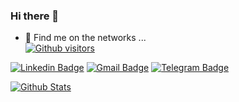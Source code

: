 ### Hi there 👋

- 💬 Find me on the networks ...   
[![Github visitors](https://visitor-badge.glitch.me/badge?page_id=MarcosApp.visitor-badge)](https://github.com/MarcosApp)

[![Linkedin Badge](https://img.shields.io/badge/-LinkedIn-blue?style=flat-square&logo=Linkedin&logoColor=white&link=https://www.linkedin.com/in/marcosgotado/)](https://www.linkedin.com/in/marcosgotado/)
[![Gmail Badge](https://img.shields.io/badge/-Gmail-c14438?style=flat-square&logo=Gmail&logoColor=white&link=mailto:marcos.gotado123@gmail.com)](mailto:marcos.gotado123@gmail.com)
[![Telegram Badge](https://img.shields.io/badge/-Telegram-1ca0f1?style=flat-square&labelColor=1ca0f1&logo=telegram&logoColor=white&link=https://t.me/MarcosApps/)](https://t.me/MarcosApps/)

[![Github Stats](https://github-readme-stats.vercel.app/api?username=MarcosApp&hide=[%22issues%22,%22prs%22,%22contribs%22]&show_icons=true&theme=default)](https://github.com/MarcosApp)
